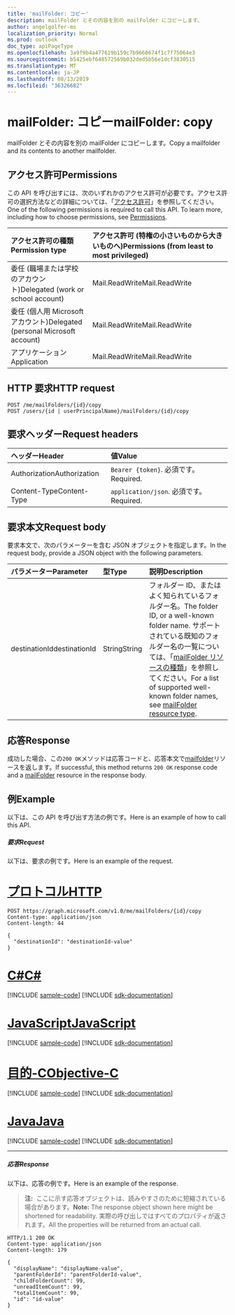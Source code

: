 ```yaml
---
title: 'mailFolder: コピー'
description: mailFolder とその内容を別の mailFolder にコピーします。
author: angelgolfer-ms
localization_priority: Normal
ms.prod: outlook
doc_type: apiPageType
ms.openlocfilehash: 3a9f9b4a477619b159c7b9660674f1c7f75064e3
ms.sourcegitcommit: b5425ebf648572569b032ded5b56e1dcf3830515
ms.translationtype: MT
ms.contentlocale: ja-JP
ms.lasthandoff: 08/13/2019
ms.locfileid: "36326682"
---
```

# <a name="mailfolder-copy"></a><span data-ttu-id="86ae9-103">mailFolder: コピー</span><span class="sxs-lookup"><span data-stu-id="86ae9-103">mailFolder: copy</span></span>

<span data-ttu-id="86ae9-104">mailFolder とその内容を別の mailFolder にコピーします。</span><span class="sxs-lookup"><span data-stu-id="86ae9-104">Copy a mailfolder and its contents to another mailfolder.</span></span>

## <a name="permissions"></a><span data-ttu-id="86ae9-105">アクセス許可</span><span class="sxs-lookup"><span data-stu-id="86ae9-105">Permissions</span></span>

<span data-ttu-id="86ae9-p101">この API を呼び出すには、次のいずれかのアクセス許可が必要です。アクセス許可の選択方法などの詳細については、「[アクセス許可](/graph/permissions-reference)」を参照してください。</span><span class="sxs-lookup"><span data-stu-id="86ae9-p101">One of the following permissions is required to call this API. To learn more, including how to choose permissions, see [Permissions](/graph/permissions-reference).</span></span>

| <span data-ttu-id="86ae9-108">アクセス許可の種類</span><span class="sxs-lookup"><span data-stu-id="86ae9-108">Permission type</span></span> | <span data-ttu-id="86ae9-109">アクセス許可 (特権の小さいものから大きいものへ)</span><span class="sxs-lookup"><span data-stu-id="86ae9-109">Permissions (from least to most privileged)</span></span> |
|:----------------|:--------------------------------------------|
|<span data-ttu-id="86ae9-110">委任 (職場または学校のアカウント)</span><span class="sxs-lookup"><span data-stu-id="86ae9-110">Delegated (work or school account)</span></span> | <span data-ttu-id="86ae9-111">Mail.ReadWrite</span><span class="sxs-lookup"><span data-stu-id="86ae9-111">Mail.ReadWrite</span></span>    |
|<span data-ttu-id="86ae9-112">委任 (個人用 Microsoft アカウント)</span><span class="sxs-lookup"><span data-stu-id="86ae9-112">Delegated (personal Microsoft account)</span></span> | <span data-ttu-id="86ae9-113">Mail.ReadWrite</span><span class="sxs-lookup"><span data-stu-id="86ae9-113">Mail.ReadWrite</span></span>    |
|<span data-ttu-id="86ae9-114">アプリケーション</span><span class="sxs-lookup"><span data-stu-id="86ae9-114">Application</span></span> | <span data-ttu-id="86ae9-115">Mail.ReadWrite</span><span class="sxs-lookup"><span data-stu-id="86ae9-115">Mail.ReadWrite</span></span> |

## <a name="http-request"></a><span data-ttu-id="86ae9-116">HTTP 要求</span><span class="sxs-lookup"><span data-stu-id="86ae9-116">HTTP request</span></span>

<!-- { "blockType": "ignored" } -->

```http
POST /me/mailFolders/{id}/copy
POST /users/{id | userPrincipalName}/mailFolders/{id}/copy
```

## <a name="request-headers"></a><span data-ttu-id="86ae9-117">要求ヘッダー</span><span class="sxs-lookup"><span data-stu-id="86ae9-117">Request headers</span></span>
| <span data-ttu-id="86ae9-118">ヘッダー</span><span class="sxs-lookup"><span data-stu-id="86ae9-118">Header</span></span> | <span data-ttu-id="86ae9-119">値</span><span class="sxs-lookup"><span data-stu-id="86ae9-119">Value</span></span> |
|:-------|:------|
| <span data-ttu-id="86ae9-120">Authorization</span><span class="sxs-lookup"><span data-stu-id="86ae9-120">Authorization</span></span> | <span data-ttu-id="86ae9-121">`Bearer {token}`.</span><span class="sxs-lookup"><span data-stu-id="86ae9-121"></span></span> <span data-ttu-id="86ae9-122">必須です。</span><span class="sxs-lookup"><span data-stu-id="86ae9-122">Required.</span></span> |
| <span data-ttu-id="86ae9-123">Content-Type</span><span class="sxs-lookup"><span data-stu-id="86ae9-123">Content-Type</span></span> | <span data-ttu-id="86ae9-124">`application/json`.</span><span class="sxs-lookup"><span data-stu-id="86ae9-124"></span></span> <span data-ttu-id="86ae9-125">必須です。</span><span class="sxs-lookup"><span data-stu-id="86ae9-125">Required.</span></span> |

## <a name="request-body"></a><span data-ttu-id="86ae9-126">要求本文</span><span class="sxs-lookup"><span data-stu-id="86ae9-126">Request body</span></span>

<span data-ttu-id="86ae9-127">要求本文で、次のパラメーターを含む JSON オブジェクトを指定します。</span><span class="sxs-lookup"><span data-stu-id="86ae9-127">In the request body, provide a JSON object with the following parameters.</span></span>

| <span data-ttu-id="86ae9-128">パラメーター</span><span class="sxs-lookup"><span data-stu-id="86ae9-128">Parameter</span></span> | <span data-ttu-id="86ae9-129">型</span><span class="sxs-lookup"><span data-stu-id="86ae9-129">Type</span></span> | <span data-ttu-id="86ae9-130">説明</span><span class="sxs-lookup"><span data-stu-id="86ae9-130">Description</span></span> |
|:----------|:-----|:------------|
|<span data-ttu-id="86ae9-131">destinationId</span><span class="sxs-lookup"><span data-stu-id="86ae9-131">destinationId</span></span>|<span data-ttu-id="86ae9-132">String</span><span class="sxs-lookup"><span data-stu-id="86ae9-132">String</span></span>|<span data-ttu-id="86ae9-133">フォルダー ID、またはよく知られているフォルダー名。</span><span class="sxs-lookup"><span data-stu-id="86ae9-133">The folder ID, or a well-known folder name.</span></span> <span data-ttu-id="86ae9-134">サポートされている既知のフォルダー名の一覧については、「[mailFolder リソースの種類](../resources/mailfolder.md)」を参照してください。</span><span class="sxs-lookup"><span data-stu-id="86ae9-134">For a list of supported well-known folder names, see [mailFolder resource type](../resources/mailfolder.md).</span></span>|

## <a name="response"></a><span data-ttu-id="86ae9-135">応答</span><span class="sxs-lookup"><span data-stu-id="86ae9-135">Response</span></span>

<span data-ttu-id="86ae9-136">成功した場合、この`200 OK`メソッドは応答コードと、応答本文で[mailfolder](../resources/mailfolder.md)リソースを返します。</span><span class="sxs-lookup"><span data-stu-id="86ae9-136">If successful, this method returns `200 OK` response code and a [mailFolder](../resources/mailfolder.md) resource in the response body.</span></span>

## <a name="example"></a><span data-ttu-id="86ae9-137">例</span><span class="sxs-lookup"><span data-stu-id="86ae9-137">Example</span></span>

<span data-ttu-id="86ae9-138">以下は、この API を呼び出す方法の例です。</span><span class="sxs-lookup"><span data-stu-id="86ae9-138">Here is an example of how to call this API.</span></span>

##### <a name="request"></a><span data-ttu-id="86ae9-139">要求</span><span class="sxs-lookup"><span data-stu-id="86ae9-139">Request</span></span>
<span data-ttu-id="86ae9-140">以下は、要求の例です。</span><span class="sxs-lookup"><span data-stu-id="86ae9-140">Here is an example of the request.</span></span>

# <a name="httptabhttp"></a>[<span data-ttu-id="86ae9-141">プロトコル</span><span class="sxs-lookup"><span data-stu-id="86ae9-141">HTTP</span></span>](#tab/http)
<!-- {
  "blockType": "request",
  "name": "mailfolder_copy"
}-->

```http
POST https://graph.microsoft.com/v1.0/me/mailFolders/{id}/copy
Content-type: application/json
Content-length: 44

{
  "destinationId": "destinationId-value"
}
```
# <a name="ctabcsharp"></a>[<span data-ttu-id="86ae9-142">C#</span><span class="sxs-lookup"><span data-stu-id="86ae9-142">C#</span></span>](#tab/csharp)
[!INCLUDE [sample-code](../includes/snippets/csharp/mailfolder-copy-csharp-snippets.md)]
[!INCLUDE [sdk-documentation](../includes/snippets/snippets-sdk-documentation-link.md)]

# <a name="javascripttabjavascript"></a>[<span data-ttu-id="86ae9-143">JavaScript</span><span class="sxs-lookup"><span data-stu-id="86ae9-143">JavaScript</span></span>](#tab/javascript)
[!INCLUDE [sample-code](../includes/snippets/javascript/mailfolder-copy-javascript-snippets.md)]
[!INCLUDE [sdk-documentation](../includes/snippets/snippets-sdk-documentation-link.md)]

# <a name="objective-ctabobjc"></a>[<span data-ttu-id="86ae9-144">目的-C</span><span class="sxs-lookup"><span data-stu-id="86ae9-144">Objective-C</span></span>](#tab/objc)
[!INCLUDE [sample-code](../includes/snippets/objc/mailfolder-copy-objc-snippets.md)]
[!INCLUDE [sdk-documentation](../includes/snippets/snippets-sdk-documentation-link.md)]

# <a name="javatabjava"></a>[<span data-ttu-id="86ae9-145">Java</span><span class="sxs-lookup"><span data-stu-id="86ae9-145">Java</span></span>](#tab/java)
[!INCLUDE [sample-code](../includes/snippets/java/mailfolder-copy-java-snippets.md)]
[!INCLUDE [sdk-documentation](../includes/snippets/snippets-sdk-documentation-link.md)]

---


##### <a name="response"></a><span data-ttu-id="86ae9-146">応答</span><span class="sxs-lookup"><span data-stu-id="86ae9-146">Response</span></span>

<span data-ttu-id="86ae9-147">以下は、応答の例です。</span><span class="sxs-lookup"><span data-stu-id="86ae9-147">Here is an example of the response.</span></span>

> <span data-ttu-id="86ae9-148">**注:**  ここに示す応答オブジェクトは、読みやすさのために短縮されている場合があります。</span><span class="sxs-lookup"><span data-stu-id="86ae9-148">**Note:** The response object shown here might be shortened for readability.</span></span> <span data-ttu-id="86ae9-149">実際の呼び出しではすべてのプロパティが返されます。</span><span class="sxs-lookup"><span data-stu-id="86ae9-149">All the properties will be returned from an actual call.</span></span>
<!-- {
  "blockType": "response",
  "truncated": true,
  "@odata.type": "microsoft.graph.mailFolder"
} -->

```http
HTTP/1.1 200 OK
Content-type: application/json
Content-length: 179

{
  "displayName": "displayName-value",
  "parentFolderId": "parentFolderId-value",
  "childFolderCount": 99,
  "unreadItemCount": 99,
  "totalItemCount": 99,
  "id": "id-value"
}
```

<!-- uuid: 8fcb5dbc-d5aa-4681-8e31-b001d5168d79
2015-10-25 14:57:30 UTC -->
<!-- {
  "type": "#page.annotation",
  "description": "mailFolder: copy",
  "keywords": "",
  "section": "documentation",
  "tocPath": "",
  "suppressions": [
  ]
}-->
